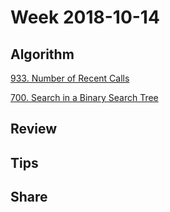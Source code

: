# Week 2018-10-14

## Algorithm

[933. Number of Recent Calls](https://leetcode.com/problems/number-of-recent-calls/description/)

[700. Search in a Binary Search Tree](https://leetcode.com/problems/search-in-a-binary-search-tree/description/)

## Review

## Tips

## Share
